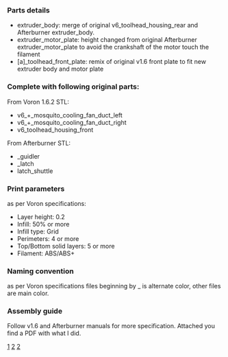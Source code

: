 ### Parts details

- extruder_body: merge of original v6_toolhead_housing_rear and Afterburner extruder_body.
- extruder_motor_plate: height changed from original Afterburner extruder_motor_plate to avoid the crankshaft of the motor touch  the filament
- [a]_toolhead_front_plate: remix of original v1.6 front plate to fit new extruder body and motor plate

### Complete with following original parts:

From Voron 1.6.2 STL:
- v6_+_mosquito_cooling_fan_duct_left
- v6_+_mosquito_cooling_fan_duct_right
- v6_toolhead_housing_front

From Afterburner STL:

- _guidler
- _latch
- latch_shuttle

### Print parameters

as per Voron specifications:

- Layer height: 0.2
- Infill: 50% or more
- Infill type: Grid
- Perimeters: 4 or more
- Top/Bottom solid layers: 5 or more
- Filament: ABS/ABS+

### Naming convention
as per Voron specifications files beginning by _ is alternate color, other files are main color.

### Assembly guide
Follow v1.6 and Afterburner manuals for more specification. Attached you find a PDF with what I did.

[1](./images/01.jpg)
[2](./images/02.jpg)
[2](./images/02.jpg)

